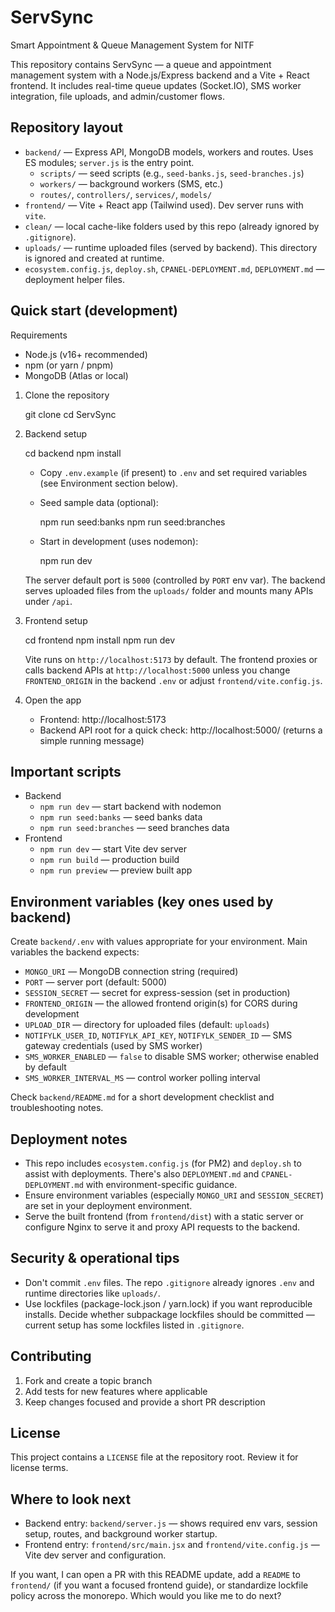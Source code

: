 # ServSync
Smart Appointment & Queue Management System for NITF

This repository contains ServSync — a queue and appointment management system with a Node.js/Express backend and a Vite + React frontend. It includes real-time queue updates (Socket.IO), SMS worker integration, file uploads, and admin/customer flows.

## Repository layout

 - `backend/` — Express API, MongoDB models, workers and routes. Uses ES modules; `server.js` is the entry point.
	 - `scripts/` — seed scripts (e.g., `seed-banks.js`, `seed-branches.js`)
	 - `workers/` — background workers (SMS, etc.)
	 - `routes/`, `controllers/`, `services/`, `models/`
 - `frontend/` — Vite + React app (Tailwind used). Dev server runs with `vite`.
 - `clean/` — local cache-like folders used by this repo (already ignored by `.gitignore`).
 - `uploads/` — runtime uploaded files (served by backend). This directory is ignored and created at runtime.
 - `ecosystem.config.js`, `deploy.sh`, `CPANEL-DEPLOYMENT.md`, `DEPLOYMENT.md` — deployment helper files.

## Quick start (development)

Requirements
 - Node.js (v16+ recommended)
 - npm (or yarn / pnpm)
 - MongoDB (Atlas or local)

1. Clone the repository

	 git clone <repo-url>
	 cd ServSync

2. Backend setup

	 cd backend
	 npm install

	 - Copy `.env.example` (if present) to `.env` and set required variables (see Environment section below).
	 - Seed sample data (optional):

		 npm run seed:banks
		 npm run seed:branches

	 - Start in development (uses nodemon):

		 npm run dev

	 The server default port is `5000` (controlled by `PORT` env var). The backend serves uploaded files from the `uploads/` folder and mounts many APIs under `/api`.

3. Frontend setup

	 cd frontend
	 npm install
	 npm run dev

	 Vite runs on `http://localhost:5173` by default. The frontend proxies or calls backend APIs at `http://localhost:5000` unless you change `FRONTEND_ORIGIN` in the backend `.env` or adjust `frontend/vite.config.js`.

4. Open the app

	 - Frontend: http://localhost:5173
	 - Backend API root for a quick check: http://localhost:5000/ (returns a simple running message)

## Important scripts

 - Backend
	 - `npm run dev` — start backend with nodemon
	 - `npm run seed:banks` — seed banks data
	 - `npm run seed:branches` — seed branches data
 - Frontend
	 - `npm run dev` — start Vite dev server
	 - `npm run build` — production build
	 - `npm run preview` — preview built app

## Environment variables (key ones used by backend)

Create `backend/.env` with values appropriate for your environment. Main variables the backend expects:

 - `MONGO_URI` — MongoDB connection string (required)
 - `PORT` — server port (default: 5000)
 - `SESSION_SECRET` — secret for express-session (set in production)
 - `FRONTEND_ORIGIN` — the allowed frontend origin(s) for CORS during development
 - `UPLOAD_DIR` — directory for uploaded files (default: `uploads`)
 - `NOTIFYLK_USER_ID`, `NOTIFYLK_API_KEY`, `NOTIFYLK_SENDER_ID` — SMS gateway credentials (used by SMS worker)
 - `SMS_WORKER_ENABLED` — `false` to disable SMS worker; otherwise enabled by default
 - `SMS_WORKER_INTERVAL_MS` — control worker polling interval

Check `backend/README.md` for a short development checklist and troubleshooting notes.

## Deployment notes

 - This repo includes `ecosystem.config.js` (for PM2) and `deploy.sh` to assist with deployments. There's also `DEPLOYMENT.md` and `CPANEL-DEPLOYMENT.md` with environment-specific guidance.
 - Ensure environment variables (especially `MONGO_URI` and `SESSION_SECRET`) are set in your deployment environment.
 - Serve the built frontend (from `frontend/dist`) with a static server or configure Nginx to serve it and proxy API requests to the backend.

## Security & operational tips

 - Don't commit `.env` files. The repo `.gitignore` already ignores `.env` and runtime directories like `uploads/`.
 - Use lockfiles (package-lock.json / yarn.lock) if you want reproducible installs. Decide whether subpackage lockfiles should be committed — current setup has some lockfiles listed in `.gitignore`.

## Contributing

1. Fork and create a topic branch
2. Add tests for new features where applicable
3. Keep changes focused and provide a short PR description

## License

This project contains a `LICENSE` file at the repository root. Review it for license terms.

## Where to look next

 - Backend entry: `backend/server.js` — shows required env vars, session setup, routes, and background worker startup.
 - Frontend entry: `frontend/src/main.jsx` and `frontend/vite.config.js` — Vite dev server and configuration.

If you want, I can open a PR with this README update, add a `README` to `frontend/` (if you want a focused frontend guide), or standardize lockfile policy across the monorepo. Which would you like me to do next?
